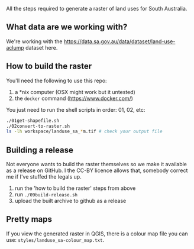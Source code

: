 All the steps required to generate a raster of land uses for South Australia.

## What data are we working with?
We're working with the https://data.sa.gov.au/data/dataset/land-use-aclump dataset here.

## How to build the raster
You'll need the following to use this repo:

 1. a *nix computer (OSX might work but it untested)
 1. the `docker` command (https://www.docker.com/)

You just need to run the shell scripts in order: 01, 02, etc:
```bash
./01get-shapefile.sh
./02convert-to-raster.sh
ls -lh workspace/landuse_sa_*m.tif # check your output file
```

## Building a release
Not everyone wants to build the raster themselves so we make it available
as a release on GitHub. I the CC-BY licence allows that, somebody correct me
if I've stuffed the legals up.

 1. run the 'how to build the raster' steps from above
 1. run `./09build-release.sh`
 1. upload the built archive to github as a release

## Pretty maps
If you view the generated raster in QGIS, there is a colour map file you can
use: `styles/landuse_sa-colour_map.txt`.

